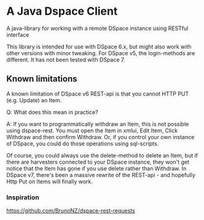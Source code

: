 # A Java Dspace Client
A java-library for working with a remote DSpace instance using RESTful interface

This library is intended for use with DSpace 6.x, but might also work with other versions with minor tweaking.
For DSpace v5, the login-methods are different. It has not been tested with DSpace 7.

## Known limitations
A known limitation of DSpace v6 REST-api is that you cannot HTTP PUT (e.g. Update) an Item. 

   Q: What does this mean in practice? 
   
   A: If you want to programmatically withdraw an Item, this is not possible using dspace-rest.
      You must open the Item in xmlui, Edit Item, Click Withdraw and then confirm Withdraw. Or, if you control your own instance of DSpace, you 
      could do those operations using sql-scripts.
   
Of course, you could always use the delete-method to delete an Item, but if there are harvesters connected to your
DSpace instance, they won't get notice that the Item has gone if you use delete rather than Withdraw.
In DSpace v7, there's been a massive rewrite of the REST-api - and hopefully Http Put on Items will finally work.

### Inspiration
https://github.com/BrunoNZ/dspace-rest-requests
